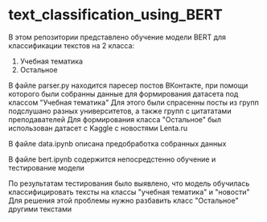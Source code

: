 # text_classification_using_BERT

В этом репозитории представлено обучение модели BERT для классификации текстов на 2 класса:
1. Учебная тематика
2. Остальное

В файле parser.py находится паресер постов ВКонтакте, при помощи которого были собранны данные для формирования датасета под классом "Учебная тематика"
Для этого были спрасенны посты из групп подслушано разных университетов, а также групп с цитататами преподавателей 
Для формирования класса "Остальное" был использован датасет с Kaggle с новостями Lenta.ru

В файле data.ipynb описана предобработка собранных данных

В файле bert.ipynb содержится непосредстенно обучение и тестирование модели

По результатам тестирования было выявлено, что модель обучилась классифицировать тексты на классы "учебная тематика" и "новости"
Для решения этой проблемы нужно разбавить класс "Остальное" другими текстами
